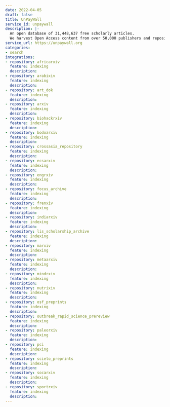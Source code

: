 ```yaml
---
date: 2022-04-05
draft: false
title: UnPayWall
service_id: unpaywall
description: |-
  An open database of 31,448,637 free scholarly articles.
  We harvest Open Access content from over 50,000 publishers and repositories, and make it easy to find, track, and use.
service_url: https://unpaywall.org
categories:
- search
integrations:
- repository: africarxiv
  feature: indexing
  description:
- repository: arabixiv
  feature: indexing
  description:
- repository: art_dok
  feature: indexing
  description:
- repository: arxiv
  feature: indexing
  description:
- repository: biohackrxiv
  feature: indexing
  description:
- repository: bodoarxiv
  feature: indexing
  description:
- repository: crossasia_repository
  feature: indexing
  description:
- repository: ecsarxiv
  feature: indexing
  description:
- repository: engrxiv
  feature: indexing
  description:
- repository: focus_archive
  feature: indexing
  description:
- repository: frenxiv
  feature: indexing
  description:
- repository: indiarxiv
  feature: indexing
  description:
- repository: lis_scholarship_archive
  feature: indexing
  description:
- repository: marxiv
  feature: indexing
  description:
- repository: metaarxiv
  feature: indexing
  description:
- repository: mindrxiv
  feature: indexing
  description:
- repository: nutrixiv
  feature: indexing
  description:
- repository: osf_preprints
  feature: indexing
  description:
- repository: outbreak_rapid_science_prereview
  feature: indexing
  description:
- repository: paleorxiv
  feature: indexing
  description:
- repository: pci
  feature: indexing
  description:
- repository: scielo_preprints
  feature: indexing
  description:
- repository: socarxiv
  feature: indexing
  description:
- repository: sportrxiv
  feature: indexing
  description:
---
```




